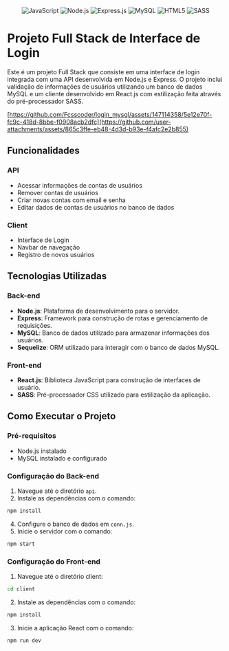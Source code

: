 <p align="center">
    <img src="https://img.shields.io/badge/JavaScript-F7DF1E?style=for-the-badge&logo=javascript&logoColor=black" alt="JavaScript"></img>
    <img src="https://img.shields.io/badge/Node.js-43853D?style=for-the-badge&logo=node.js&logoColor=white" alt="Node.js"></img>
    <img src="https://img.shields.io/badge/Express.js-404D59?style=for-the-badge" alt="Express.js"></img>
    <img src="https://img.shields.io/badge/MySQL-00000F?style=for-the-badge&logo=mysql&logoColor=white" alt="MySQL"></img>
    <img src="https://img.shields.io/badge/React-20232A?style=for-the-badge&logo=react&logoColor=61DAFB" alt="HTML5"></img>
    <img src="https://img.shields.io/badge/Sass-CC6699?style=for-the-badge&logo=sass&logoColor=white" alt="SASS"></img>
</p>

# Projeto Full Stack de Interface de Login

Este é um projeto Full Stack que consiste em uma interface de login integrada com uma API desenvolvida em Node.js e Express. O projeto inclui validação de informações de usuários utilizando um banco de dados MySQL e um cliente desenvolvido em React.js com estilização feita através do pré-processador SASS.


[https://github.com/Fcsscoder/login_mysql/assets/147114358/5e12e70f-fc9c-418d-8bbe-f0908acb2dfc](https://github.com/user-attachments/assets/865c3ffe-eb48-4d3d-b93e-f4afc2e2b855)

## Funcionalidades

### API
- Acessar informações de contas de usuários
- Remover contas de usuários
- Criar novas contas com email e senha
- Editar dados de contas de usuários no banco de dados

### Client
- Interface de Login
- Navbar de navegação
- Registro de novos usuários

## Tecnologias Utilizadas

### Back-end
- **Node.js**: Plataforma de desenvolvimento para o servidor.
- **Express**: Framework para construção de rotas e gerenciamento de requisições.
- **MySQL**: Banco de dados utilizado para armazenar informações dos usuários.
- **Sequelize**: ORM utilizado para interagir com o banco de dados MySQL.

### Front-end
- **React.js**: Biblioteca JavaScript para construção de interfaces de usuário.
- **SASS**: Pré-processador CSS utilizado para estilização da aplicação.

## Como Executar o Projeto

### Pré-requisitos
- Node.js instalado
- MySQL instalado e configurado

### Configuração do Back-end
1. Navegue até o diretório `api`.
2. Instale as dependências com o comando:
   
```bash
npm install
```
   
4. Configure o banco de dados em `conn.js`.
5. Inicie o servidor com o comando:
   
```bash
npm start
```

### Configuração do Front-end

1. Navegue até o diretório client:
   
```bash
cd client
```

2. Instale as dependências com o comando:
   
```bash
npm install
```

3. Inicie a aplicação React com o comando:
   
```bash
npm run dev
```
